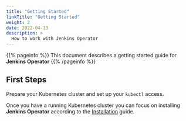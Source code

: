 ```yaml
---
title: "Getting Started"
linkTitle: "Getting Started"
weight: 2
date: 2022-04-13
description: >
  How to work with Jenkins Operator
---
```


{{% pageinfo %}}
This document describes a getting started guide for **Jenkins Operator**
{{% /pageinfo %}}

## First Steps

Prepare your Kubernetes cluster and set up your `kubectl` access.

Once you have a running Kubernetes cluster you can focus on installing **Jenkins Operator** according to the
[Installation](/kubernetes-operator/docs/getting-started/latest/installing-the-operator/) guide.

